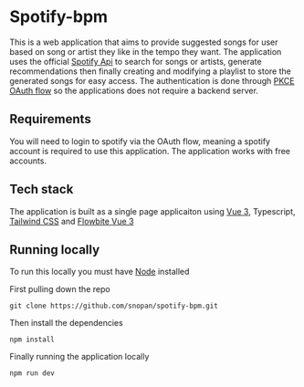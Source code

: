# Spotify-bpm
This is a web application that aims to provide suggested songs for user based on song or artist they like in the tempo they want. The application uses the official [Spotify Api](https://developer.spotify.com/) to search for songs or artists, generate recommendations then finally creating and modifying a playlist to store the generated songs for easy access. The authentication is done through [PKCE OAuth flow](https://developer.spotify.com/documentation/web-api/tutorials/code-pkce-flow) so the applications does not require a backend server.

## Requirements
You will need to login to spotify via the OAuth flow, meaning a spotify account is required to use this application. The application works with free accounts.

## Tech stack
The application is built as a single page applicaiton using [Vue 3](https://vuejs.org/), Typescript, [Tailwind CSS](https://tailwindcss.com/) and [Flowbite Vue 3](https://flowbite-vue.com/)

## Running locally
To run this locally you must have [Node](https://nodejs.org/en) installed

First pulling down the repo
```
git clone https://github.com/snopan/spotify-bpm.git
```
Then install the dependencies
```
npm install
```
Finally running the application locally
```
npm run dev
```